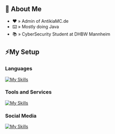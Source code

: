 ## 👋 About Me

- ❤️ » Admin of AntikiaMC.de
- ⌨️ » Mostly doing Java
- 📚 » CyberSecurity Student at DHBW Mannheim

## ⚡My Setup

### Languages
[![My Skills](https://skillicons.dev/icons?i=java,c,python)](https://skillicons.dev)

### Tools and Services

[![My Skills](https://skillicons.dev/icons?i=idea,clion,pycharm,github,discord,linux,windows,maven,mongodb,mysql)](https://skillicons.dev)

### Social Media

[![My Skills](https://skillicons.dev/icons?i=instagram,twitter,discord)](https://skillicons.dev)
